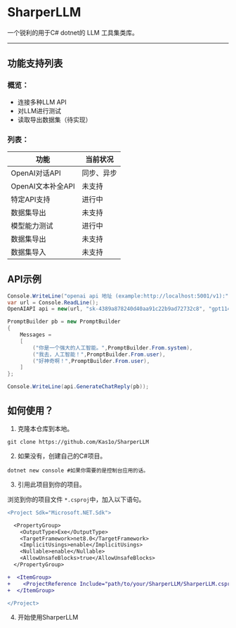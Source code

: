 # SharperLLM

一个锐利的用于C# dotnet的 LLM 工具集类库。

---


## 功能支持列表
### 概览：
* 连接多种LLM API
* 对LLM进行测试
* 读取导出数据集（待实现）
### 列表：
|功能            |  当前状况|
|----------------|---------|
|OpenAI对话API   |同步、异步|
|OpenAI文本补全API|未支持   |
|特定API支持      |进行中   |
|数据集导出       |未支持   |
|模型能力测试     |进行中   |
|数据集导出       |未支持   |
|数据集导入       |未支持   |



## API示例
```csharp
Console.WriteLine("openai api 地址 (example:http://localhost:5001/v1):");
var url = Console.ReadLine();
OpenAIAPI api = new(url, "sk-4389a878240d40aa91c22b9ad72732c8", "gpt114514-Pro-Max-Ultra-Extreme");

PromptBuilder pb = new PromptBuilder
{
    Messages =
    [
        ("你是一个强大的人工智能。",PromptBuilder.From.system),
        ("我去，人工智能！",PromptBuilder.From.user),
        ("好神奇啊！",PromptBuilder.From.user),
    ]
};

Console.WriteLine(api.GenerateChatReply(pb));
```

## 如何使用？
1. 克隆本仓库到本地。
```
git clone https://github.com/Kas1o/SharperLLM
```
2. 如果没有，创建自己的C#项目。
```
dotnet new console #如果你需要的是控制台应用的话。
```
3. 引用此项目到你的项目。
   
浏览到你的项目文件 `*.csproj`中，加入以下语句。
```diff
<Project Sdk="Microsoft.NET.Sdk">

  <PropertyGroup>
    <OutputType>Exe</OutputType>
    <TargetFramework>net8.0</TargetFramework>
    <ImplicitUsings>enable</ImplicitUsings>
    <Nullable>enable</Nullable>
    <AllowUnsafeBlocks>true</AllowUnsafeBlocks>
  </PropertyGroup>

+  <ItemGroup>
+    <ProjectReference Include="path/to/your/SharperLLM/SharperLLM.csproj" />
+  </ItemGroup>

</Project>
```

4. 开始使用SharperLLM
